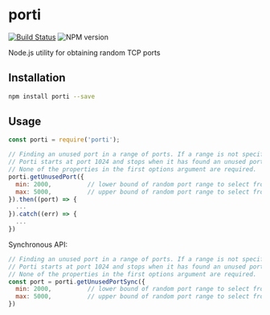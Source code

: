 # porti

[![Build Status](https://travis-ci.org/austinkelleher/porti.svg)](https://travis-ci.org/austinkelleher/porti)
![NPM version](https://badge.fury.io/js/porti.svg)

Node.js utility for obtaining random TCP ports

## Installation

```bash
npm install porti --save
```

## Usage

```javascript
const porti = require('porti');

// Finding an unused port in a range of ports. If a range is not specified,
// Porti starts at port 1024 and stops when it has found an unused port.
// None of the properties in the first options argument are required.
porti.getUnusedPort({
  min: 2000,          // lower bound of random port range to select from
  max: 5000,          // upper bound of random port range to select from
}).then((port) => {
  ...
}).catch((err) => {
  ...
})
```

Synchronous API:

```js
// Finding an unused port in a range of ports. If a range is not specified,
// Porti starts at port 1024 and stops when it has found an unused port.
// None of the properties in the first options argument are required.
const port = porti.getUnusedPortSync({
  min: 2000,          // lower bound of random port range to select from
  max: 5000,          // upper bound of random port range to select from
})
```
